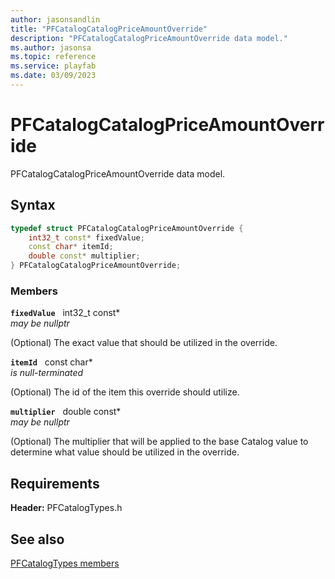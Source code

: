 ```yaml
---
author: jasonsandlin
title: "PFCatalogCatalogPriceAmountOverride"
description: "PFCatalogCatalogPriceAmountOverride data model."
ms.author: jasonsa
ms.topic: reference
ms.service: playfab
ms.date: 03/09/2023
---
```


# PFCatalogCatalogPriceAmountOverride  

PFCatalogCatalogPriceAmountOverride data model.  

## Syntax  
  
```cpp
typedef struct PFCatalogCatalogPriceAmountOverride {  
    int32_t const* fixedValue;  
    const char* itemId;  
    double const* multiplier;  
} PFCatalogCatalogPriceAmountOverride;  
```
  
### Members  
  
**`fixedValue`** &nbsp; int32_t const*  
*may be nullptr*  
  
(Optional) The exact value that should be utilized in the override.
  
**`itemId`** &nbsp; const char*  
*is null-terminated*  
  
(Optional) The id of the item this override should utilize.
  
**`multiplier`** &nbsp; double const*  
*may be nullptr*  
  
(Optional) The multiplier that will be applied to the base Catalog value to determine what value should be utilized in the override.
  
  
## Requirements  
  
**Header:** PFCatalogTypes.h
  
## See also  
[PFCatalogTypes members](../pfcatalogtypes_members.md)  

  
  
